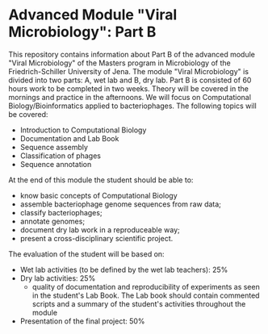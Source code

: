 # Advanced Module "Viral Microbiology": Part B

This repository contains information about Part B of the advanced module "Viral Microbiology" of the Masters program in Microbiology of the Friedrich-Schiller University of Jena. The module "Viral Microbiology" is divided into two parts: A, wet lab and B, dry lab. Part B is consisted of 60 hours work to be completed in two weeks. Theory will be covered in the mornings and practice in the afternoons. We will focus on Computational Biology/Bioinformatics applied to bacteriophages. The following topics will be covered:  
- Introduction to Computational Biology
- Documentation and Lab Book
- Sequence assembly
- Classification of phages
- Sequence annotation

At the end of this module the student should be able to:

- know basic concepts of Computational Biology
- assemble bacteriophage genome sequences from raw data;
- classify bacteriophages;
- annotate genomes;
- document dry lab work in a reproduceable way;
- present a cross-disciplinary scientific project.

The evaluation of the student will be based on:

- Wet lab activities (to be defined by the wet lab teachers): 25%
- Dry lab activities: 25%
  - quality of documentation and reproducibility of experiments as seen in the student's Lab Book. The Lab book should contain commented scripts and a summary of the student's activities throughout the module
- Presentation of the final project: 50%
